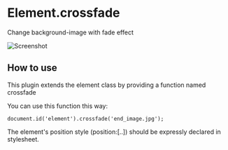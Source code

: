 Element.crossfade
===========

Change background-image with fade effect  

![Screenshot](http://dl.dropbox.com/u/5138746/crossfade.jpg)

How to use
----------

This plugin extends the element class by providing a function named crossfade

You can use this function this way:

	document.id('element').crossfade('end_image.jpg');

The element's position style (position:[..]) should be expressly declared in stylesheet.

